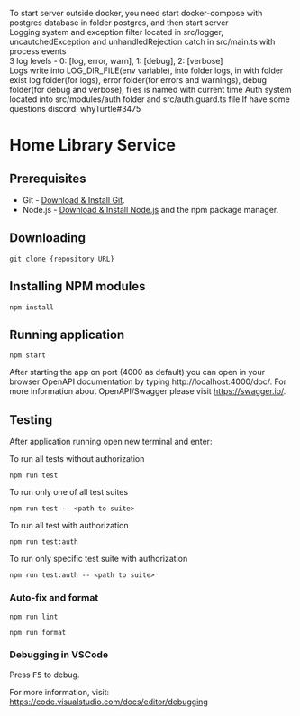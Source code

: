 To start server outside docker, you need start docker-compose with postgres database in folder postgres, and then start server  
Logging system and exception filter located in src/logger, uncautchedException and unhandledRejection catch in src/main.ts with process events  
3 log levels - 0: [log, error, warn], 1: [debug], 2: [verbose]  
Logs write into LOG_DIR_FILE(env variable), into folder logs, in with folder exist log folder(for logs), error folder(for errors and warnings), debug folder(for debug and verbose), files is named with current time
Auth system located into src/modules/auth folder and src/auth.guard.ts file
If have some questions discord: whyTurtle#3475
# Home Library Service

## Prerequisites

- Git - [Download & Install Git](https://git-scm.com/downloads).
- Node.js - [Download & Install Node.js](https://nodejs.org/en/download/) and the npm package manager.

## Downloading

```
git clone {repository URL}
```

## Installing NPM modules

```
npm install
```

## Running application

```
npm start
```

After starting the app on port (4000 as default) you can open
in your browser OpenAPI documentation by typing http://localhost:4000/doc/.
For more information about OpenAPI/Swagger please visit https://swagger.io/.

## Testing

After application running open new terminal and enter:

To run all tests without authorization

```
npm run test
```

To run only one of all test suites

```
npm run test -- <path to suite>
```

To run all test with authorization

```
npm run test:auth
```

To run only specific test suite with authorization

```
npm run test:auth -- <path to suite>
```

### Auto-fix and format

```
npm run lint
```

```
npm run format
```

### Debugging in VSCode

Press <kbd>F5</kbd> to debug.

For more information, visit: https://code.visualstudio.com/docs/editor/debugging
